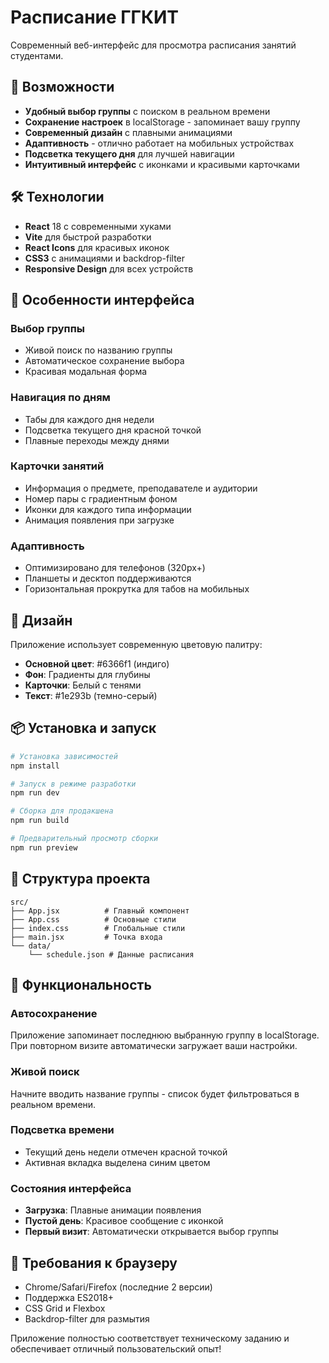 # Расписание ГГКИТ

Современный веб-интерфейс для просмотра расписания занятий студентами.

## 🚀 Возможности

- **Удобный выбор группы** с поиском в реальном времени
- **Сохранение настроек** в localStorage - запоминает вашу группу
- **Современный дизайн** с плавными анимациями
- **Адаптивность** - отлично работает на мобильных устройствах
- **Подсветка текущего дня** для лучшей навигации
- **Интуитивный интерфейс** с иконками и красивыми карточками

## 🛠️ Технологии

- **React** 18 с современными хуками
- **Vite** для быстрой разработки
- **React Icons** для красивых иконок
- **CSS3** с анимациями и backdrop-filter
- **Responsive Design** для всех устройств

## 📱 Особенности интерфейса

### Выбор группы
- Живой поиск по названию группы
- Автоматическое сохранение выбора
- Красивая модальная форма

### Навигация по дням
- Табы для каждого дня недели
- Подсветка текущего дня красной точкой
- Плавные переходы между днями

### Карточки занятий
- Информация о предмете, преподавателе и аудитории
- Номер пары с градиентным фоном
- Иконки для каждого типа информации
- Анимация появления при загрузке

### Адаптивность
- Оптимизировано для телефонов (320px+)
- Планшеты и десктоп поддерживаются
- Горизонтальная прокрутка для табов на мобильных

## 🎨 Дизайн

Приложение использует современную цветовую палитру:
- **Основной цвет**: #6366f1 (индиго)
- **Фон**: Градиенты для глубины
- **Карточки**: Белый с тенями
- **Текст**: #1e293b (темно-серый)

## 📦 Установка и запуск

```bash
# Установка зависимостей
npm install

# Запуск в режиме разработки
npm run dev

# Сборка для продакшена
npm run build

# Предварительный просмотр сборки
npm run preview
```

## 📁 Структура проекта

```
src/
├── App.jsx          # Главный компонент
├── App.css          # Основные стили
├── index.css        # Глобальные стили
├── main.jsx         # Точка входа
└── data/
    └── schedule.json # Данные расписания
```

## 🔧 Функциональность

### Автосохранение
Приложение запоминает последнюю выбранную группу в localStorage. При повторном визите автоматически загружает ваши настройки.

### Живой поиск
Начните вводить название группы - список будет фильтроваться в реальном времени.

### Подсветка времени
- Текущий день недели отмечен красной точкой
- Активная вкладка выделена синим цветом

### Состояния интерфейса
- **Загрузка**: Плавные анимации появления
- **Пустой день**: Красивое сообщение с иконкой
- **Первый визит**: Автоматически открывается выбор группы

## 🎯 Требования к браузеру

- Chrome/Safari/Firefox (последние 2 версии)
- Поддержка ES2018+
- CSS Grid и Flexbox
- Backdrop-filter для размытия

Приложение полностью соответствует техническому заданию и обеспечивает отличный пользовательский опыт!